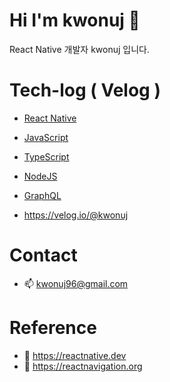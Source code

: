 
# Hi I'm kwonuj 👋
React Native 개발자 kwonuj 입니다.

# Tech-log ( Velog )
- [React Native](https://velog.io/@kwonuj/series/React-Native)
- [JavaScript](https://velog.io/@kwonuj/series/JavaScript)
- [TypeScript](https://velog.io/@kwonuj/series/TypeScript)
- [NodeJS](https://velog.io/@kwonuj/series/NodeJS)
- [GraphQL](https://velog.io/@kwonuj/series/GraphQL)

- https://velog.io/@kwonuj

# Contact
- 📫 kwonuj96@gmail.com

# Reference
- 📌 https://reactnative.dev
- 📌 https://reactnavigation.org
